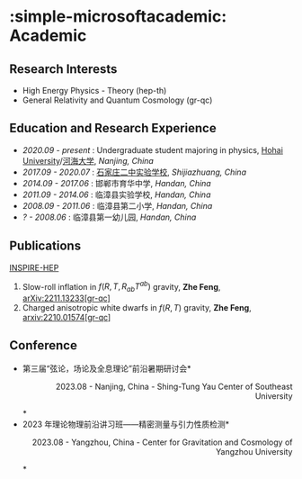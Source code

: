 # :simple-microsoftacademic: Academic

## Research Interests

- High Energy Physics - Theory (hep-th)
- General Relativity and Quantum Cosmology (gr-qc)

## Education and Research Experience

- *2020.09 - present* : Undergraduate student majoring in physics, [Hohai University](https://en.hhu.edu.cn/)/[河海大学](https://hhu.edu.cn/), *Nanjing, China*
- *2017.09 - 2020.07* : [石家庄二中实验学校](http://sjzezsyxx.com/), *Shijiazhuang, China*
- *2014.09 - 2017.06* : 邯郸市育华中学, *Handan, China*
- *2011.09 - 2014.06* : 临漳县实验学校, *Handan, China*
- *2008.09 - 2011.06* : 临漳县第二小学, *Handan, China*
- *? - 2008.06* : 临漳县第一幼儿园, *Handan, China*

## Publications

[INSPIRE-HEP](https://inspirehep.net/authors/2174851)

1. Slow-roll inflation in $f\left(R, T, R_{ab}T^{ab}\right)$ gravity, **Zhe Feng**, [arXiv:2211.13233[gr-qc]](https://arxiv.org/abs/2211.13233)
2. Charged anisotropic white dwarfs in $f\left({R}, {T}\right)$ gravity, **Zhe Feng**, [arxiv:2210.01574[gr-qc]](https://arxiv.org/abs/2210.01574)

## Conference

- 第三届“弦论，场论及全息理论”前沿暑期研讨会*<p align="right">2023.08 - Nanjing, China - Shing-Tung Yau Center of Southeast University</p>*
- 2023 年理论物理前沿讲习班——精密测量与引力性质检测*<p align="right">2023.08 - Yangzhou, China - Center for Gravitation and Cosmology of Yangzhou University</p>*